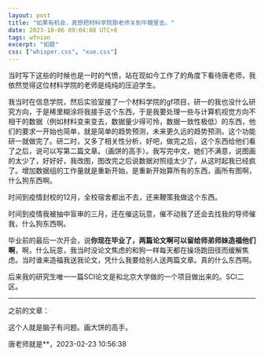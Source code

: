 ```yaml
---
layout: post
title: "如果有机会，真想把材料学院那老师关到牛棚里去。"
date: 2023-10-06 09:04:08 UTC+8
tags: wfnian
excerpt: "如题"
css: ["whisper.css", "xue.css"]
---
```


<p class="s-content">当时写下这些的时候也是一时的气愤，站在现如今工作了的角度下看待唐老师，我依然觉得这位材料学院的老师是纯纯的压迫学生。</p>
<p class="s-content">我当时在信息学院，然后实验室接了一个材料学院的gf项目，研一的我也没什么研究方向，于是稀里糊涂将我接手这个东西，于是我要处理一些与计算机视觉方向不相干的数据（例如材料变来变去，数据量少得可怜，数据一致性极低）的东西，他们的要求一开始也简单，就是简单的趋势预测，未来更久远的趋势预测。这个功能研一就做完了。研二时，又多了相关性分析，好吧，做完之后，这个东西给他们看了之后，说可以写第二篇文章。（画饼的高手）。我写完中文，她们不满意，说图画的太少了，好好好，我改图，图改完之后说数据对照组太少了，从这时起我已经疯了。增加数据组的工作量就是重新开始，是重新开始算所有的东西，画所有图啊，什么狗东西啊。</p>
<p class="s-content">时间到疫情封校的12月，全校宿舍都出不去，还来鞭策我做这个东西。</p>
<p class="s-content">时间到疫情我被抽中盲审的三月，还在催这玩意，催不动我了还会去找我的导师催我，什么狗东西啊。</p>
<p class="s-content">毕业前的最后一次开会，说<b>你现在毕业了，两篇论文啊可以留给师弟师妹造福他们啊</b>，啊，什么玩意，我当时没论文焦虑的和狗一样每天都在操场跑田径而缓解焦虑。当时谁来造福我送我论文，凭什么我要给别人送两篇文章。真的什么东西啊。</p>
<p class="s-content">后来我的研究生唯一一篇SCI论文是和北京大学做的一个项目做出来的。SCI二区。</p>


<hr>

<p class="s-content">之前的文章：</p>
<p class="s-content">这个人就是脑子有问题。画大饼的高手。</p>
<p class="s-content">唐老师就是**，2023-02-23 10:56:38</p>

